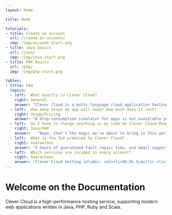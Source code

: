 ```yaml
---
layout: home

title: Home

tutorials:
- title: Create an account
  url: /create-an-account/
  img: /img/account-start.png
- title: Java basics
  url: /java/
  img: /img/java-start.png
- title: PHP basics
  url: /php/
  img: /img/php-start.png

tables:
- title: FAQ
  topics:
  - left:  What exactly is Clever Cloud?
    right: General
    answer: "Clever Cloud is a multi-language cloud application hosting platform. You don't have to manage servers anymore. You write applications in languages you want to, adding one or more services easily with only a few clicks (databases, search engines etc…).<br/> Clever Cloud is scalable and offer a pay-as-you-go payment, based on the Drops: the unit of computing energy."
  - left:  How many drops my app will need? How much does it cost?
    right: Usage/Pricing
    answer: "A Drop-consumption simulator for apps is not avaiblable yet, but it's on the roadmap.<br/>You can have an overview of how Drops consumption <a href='/pricing'> is managed here</a>.<br/>Four refill plans <a href='/billing/#buying_drops'>are available</a>."
  - left:  Do I have to change anything in my code be Clever-Cloud-Ready?
    right: Java/PHP
    answer:   "Nope, that's the magic we're about to bring to this world."
  - left:  What is the SLA promised by Clever Cloud? 
    right: Guarantees
    answer: "4 hours of guaranteed fault repair time, and email support is included for now."
  - left:  Which services are incuded in every account? 
    right: Guarantees
    answer: "Clever Cloud hosting inludes: <ul><li>99,9% SLA</li> <li>Instant deployment and scaling</li> <li>Support (Mail, Twitter and UserGroup)</li> <li>24/7 Monitoring</li> <li> SSL 100% open and standard stacks</li><li>High-end Peering Public API</li></ul>"
---
```

# Welcome on the Documentation

Clever Cloud is a high-performance hosting service, supporting modern web applications written in Java, PHP, Ruby and Scala.

